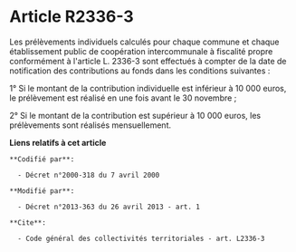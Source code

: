 # Article R2336-3

Les prélèvements individuels calculés pour chaque commune et chaque établissement public de coopération intercommunale à
fiscalité propre conformément à l'article L. 2336-3 sont effectués à compter de la date de notification des contributions au
fonds dans les conditions suivantes : 

1° Si le montant de la contribution individuelle est inférieur à 10 000 euros, le prélèvement est réalisé en une fois avant
le 30 novembre ; 

2° Si le montant de la contribution est supérieur à 10 000 euros, les prélèvements sont réalisés mensuellement.

**Liens relatifs à cet article**

	**Codifié par**:

	  - Décret n°2000-318 du 7 avril 2000

	**Modifié par**:

	  - Décret n°2013-363 du 26 avril 2013 - art. 1

	**Cite**:

	  - Code général des collectivités territoriales - art. L2336-3
